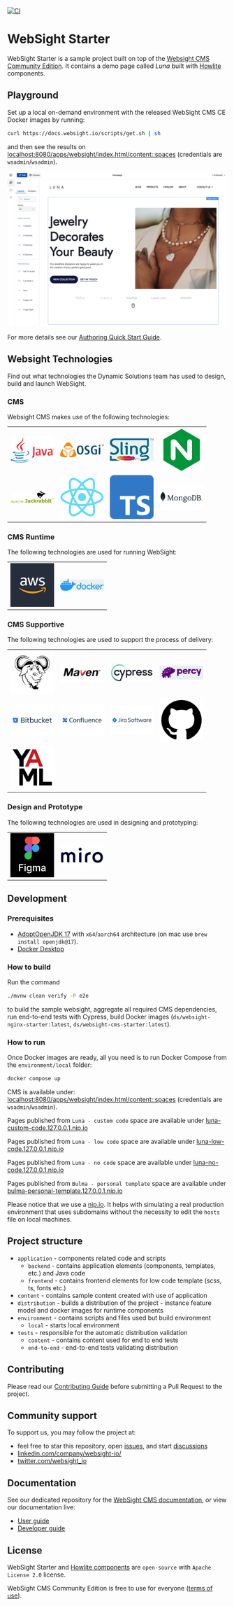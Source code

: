 [![CI](https://github.com/websight-io/starter/actions/workflows/ci.yml/badge.svg?branch=main)](https://github.com/websight-io/starter/actions/workflows/ci.yml)

# WebSight Starter

WebSight Starter is a sample project built on top of the [Websight CMS Community Edition](https://www.websight.io/). It contains a demo page called _Luna_ built with [Howlite](https://github.com/websight-io/howlite) components.

## Playground

Set up a local on-demand environment with the released WebSight CMS CE Docker images by running:

```bash
curl https://docs.websight.io/scripts/get.sh | sh
```

and then see the results on [localhost:8080/apps/websight/index.html/content::spaces](http://localhost:8080/apps/websight/index.html/content::spaces) (credentials are `wsadmin`/`wsadmin`).

![Luna screenshot](/assets/luna-screenshot.png "Luna screenshot")

For more details see our [Authoring Quick Start Guide](https://docs.websight.io/cms/quick-start/).

## Websight Technologies

Find out what technologies the Dynamic Solutions team has used to design, build and launch WebSight.

### CMS

Websight CMS makes use of the following technologies:
<table align="center">
  <tr>
    <td align="center" valign="middle">
      <a href="https://www.java.com" target="_blank">
        <img src="assets/technologies/java-logo.png" alt="Java" width="100">
      </a>
    </td>
    <td align="center" valign="middle">
      <a href="https://felix.apache.org" target="_blank">
        <img src="assets/technologies/osgi-logo.png" alt="OSGi" width="100">
      </a>
    </td>
    <td align="center" valign="middle">
      <a href="https://sling.apache.org" target="_blank">
        <img src="assets/technologies/sling-logo.png" alt="Apache Sling" width="100">
      </a>
    </td>
        <td align="center" valign="middle">
      <a href="https://www.nginx.com" target="_blank">
        <img src="assets/technologies/nginx-logo.png" alt="nginx" width="100">
      </a>
    </td>
  </tr>
  <tr>
    <td align="center" valign="middle">
      <a href="https://www.jackrabbit.apache.org" target="_blank">
        <img src="assets/technologies/jackrabbit-logo.png" alt="Apache Jackrabbit" width="100">
      </a>
    </td>
    <td align="center" valign="middle">
      <a href="https://reactjs.org" target="_blank">
        <img src="assets/technologies/react-logo.png" alt="ReactJS" width="100">
      </a>
    </td>
    <td align="center" valign="middle">
      <a href="https://www.typescriptlang.org" target="_blank">
        <img src="assets/technologies/typescript-logo.png" alt="TypeScript" width="100">
      </a>
    </td>
    <td align="center" valign="middle">
      <a href="https://www.mongodb.com" target="_blank">
        <img src="assets/technologies/mongodb-logo.png" alt="MongoDB" width="100">
      </a>
    </td>          
  </tr>
</table>

### CMS Runtime

The following technologies are used for running WebSight:
<table align="center">
  <tr>
    <td align="center" valign="middle">
      <a href="https://aws.amazon.com" target="_blank">
        <img src="assets/technologies/aws-logo.png" alt="AWS" width="100">
      </a>
    </td>
    <td align="center" valign="middle">
      <a href="https://www.docker.com" target="_blank">
        <img src="assets/technologies/docker-logo.png" alt="Docker" width="100">
      </a>
    </td>                 
  </tr>
</table>

### CMS Supportive

The following technologies are used to support the process of delivery:
<table align="center">
  <tr>
    <td align="center" valign="middle">
      <a href="https://www.gnu.org/software/bash" target="_blank">
        <img src="assets/technologies/bash-logo.png" alt="Bash" width="100">
      </a>
    </td>
    <td align="center" valign="middle">
      <a href="https://maven.apache.org" target="_blank">
        <img src="assets/technologies/maven-logo.png" alt="Maven" width="100">
      </a>
    </td>
    <td align="center" valign="middle">
      <a href="https://www.cypress.io" target="_blank">
        <img src="assets/technologies/cypress-logo.png" alt="Cypress" width="100">
      </a>
    </td>
    <td align="center" valign="middle">
      <a href="https://www.percy.io" target="_blank">
        <img src="assets/technologies/percy-logo.png" alt="Percy.io" width="100">
      </a>
    </td>
  </tr>
  <tr>
    <td align="center" valign="middle">
      <a href="https://bitbucket.org/product/features/pipelines" target="_blank">
        <img src="assets/technologies/bitbucket-logo.png" alt="Bitbucket" width="100">
      </a>
    </td>
    <td align="center" valign="middle">
      <a href="https://www.atlassian.com/software/confluence" target="_blank">
        <img src="assets/technologies/confluence-logo.png" alt="Confluence" width="100">
      </a>
    </td>
    <td align="center" valign="middle">
      <a href="https://www.atlassian.com/software/jira" target="_blank">
        <img src="assets/technologies/jira-logo.png" alt="Jira" width="100">
      </a>
    </td>
        <td align="center" valign="middle">
      <a href="https://github.com/features/actions" target="_blank">
        <img src="assets/technologies/github-logo.png" alt="Github Actions" width="100">
      </a>
    </td>
  </tr>
  <tr>
    <td align="center" valign="middle">
      <a href="https://yaml.org" target="_blank">
        <img src="assets/technologies/yaml-logo.png" alt="YAML" width="100">
      </a>
    </td>         
  </tr>
</table>

### Design and Prototype

The following technologies are used in designing and prototyping:
<table align="center">
  <tr>
    <td align="center" valign="middle">
      <a href="https://www.figma.com" target="_blank">
        <img src="assets/technologies/figma-logo.png" alt="Figma" width="100">
      </a>
    </td>
    <td align="center" valign="middle">
      <a href="https://miro.com" target="_blank">
        <img src="assets/technologies/miro-logo.png" alt="Miro" width="100">
      </a>
    </td>            
  </tr>
</table>

## Development

### Prerequisites

- [AdoptOpenJDK 17](https://adoptium.net/) with `x64`/`aarch64` architecture (on mac use `brew install openjdk@17`).
- [Docker Desktop](https://www.docker.com/products/docker-desktop/)

### How to build

Run the command

```bash
./mvnw clean verify -P e2e
```

to build the sample websight, aggregate all required CMS dependencies, run end-to-end tests with Cypress, build Docker images (`ds/websight-nginx-starter:latest`, `ds/websight-cms-starter:latest`).

### How to run

Once Docker images are ready, all you need is to run Docker Compose from the `environment/local` folder:

```bash
docker compose up
```

CMS is available under: [localhost:8080/apps/websight/index.html/content::spaces](http://localhost:8080/apps/websight/index.html/content::spaces) (credentials are `wsadmin`/`wsadmin`).

Pages published from `Luna - custom code` space are available under [luna-custom-code.127.0.0.1.nip.io](http://luna-custom-code.127.0.0.1.nip.io/)

Pages published from `Luna - low code` space are available under [luna-low-code.127.0.0.1.nip.io](http://luna-low-code.127.0.0.1.nip.io/)

Pages published from `Luna - no code` space are available under [luna-no-code.127.0.0.1.nip.io](http://luna-no-code.127.0.0.1.nip.io/)

Pages published from `Bulma - personal template` space are available under [bulma-personal-template.127.0.0.1.nip.io](http://bulma-personal-template.127.0.0.1.nip.io/)

Please notice that we use a [nip.io](https://nip.io). It helps with simulating a real production environment that uses subdomains without the necessity to edit the `hosts` file on local machines.

## Project structure

- `application` - components related code and scripts
    - `backend` - contains application elements (components, templates, etc.) and Java code
    - `frontend` - contains frontend elements for low code template (scss, ts, fonts etc.)
- `content` - contains sample content created with use of application
- `distribution` - builds a distribution of the project - instance feature model and docker images for runtime components
- `environment` - contains scripts and files used but build environment
    - `local` - starts local environment
- `tests` - responsible for the automatic distribution validation
    - `content` - contains content used for end to end tests
    - `end-to-end` - end-to-end tests validating distribution

## Contributing
Please read our [Contributing Guide](./CONTRIBUTING.md) before submitting a Pull Request to the project.

## Community support

To support us, you may follow the project at:

* feel free to star this repository, open [issues](https://github.com/websight-io/starter/issues), and start [discussions](https://github.com/websight-io/starter/discussions)
* [linkedin.com/company/websight-io/](https://www.linkedin.com/company/websight-io/)
* [twitter.com/websight_io](https://twitter.com/websight_io)

## Documentation
See our dedicated repository for the [WebSight CMS documentation](https://github.com/websight-io/docs), or view our documentation live:

- [User guide](https://docs.websight.io/cms/quick-start/)
- [Developer guide](https://docs.websight.io/cms/developers/quick-start/)

## License

WebSight Starter and [Howlite components](https://github.com/websight-io/howlite) are `open-source` with `Apache License 2.0` license.

WebSight CMS Community Edition is free to use for everyone ([terms of use](https://docs.websight.io/terms-of-use/)).
